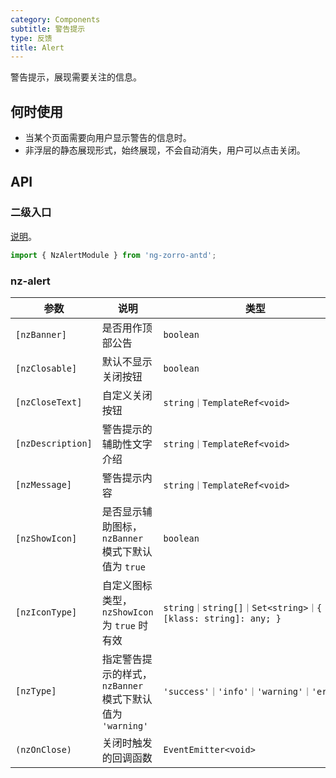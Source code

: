 ```yaml
---
category: Components
subtitle: 警告提示
type: 反馈
title: Alert
---
```


警告提示，展现需要关注的信息。

## 何时使用

- 当某个页面需要向用户显示警告的信息时。
- 非浮层的静态展现形式，始终展现，不会自动消失，用户可以点击关闭。

## API

### 二级入口

[说明](/docs/getting-started/zh#二级入口)。

```ts
import { NzAlertModule } from 'ng-zorro-antd';
```

### nz-alert

| 参数 | 说明 | 类型 | 默认值 |
| --- | --- | --- | --- |
| `[nzBanner]` | 是否用作顶部公告 | `boolean` | `false` |
| `[nzClosable]` | 默认不显示关闭按钮 | `boolean` | - |
| `[nzCloseText]` | 自定义关闭按钮 | `string｜TemplateRef<void>` | - |
| `[nzDescription]` | 警告提示的辅助性文字介绍 | `string｜TemplateRef<void>` | - |
| `[nzMessage]` | 警告提示内容 | `string｜TemplateRef<void>` | - |
| `[nzShowIcon]` | 是否显示辅助图标，`nzBanner` 模式下默认值为 `true` | `boolean` | `false` |
| `[nzIconType]` | 自定义图标类型，`nzShowIcon` 为 `true` 时有效 | `string｜string[]｜Set<string>｜{ [klass: string]: any; }` | - |
| `[nzType]` | 指定警告提示的样式，`nzBanner` 模式下默认值为 `'warning'` | `'success'｜'info'｜'warning'｜'error'` | `'info'` |
| `(nzOnClose)` | 关闭时触发的回调函数 | `EventEmitter<void>` | - |

